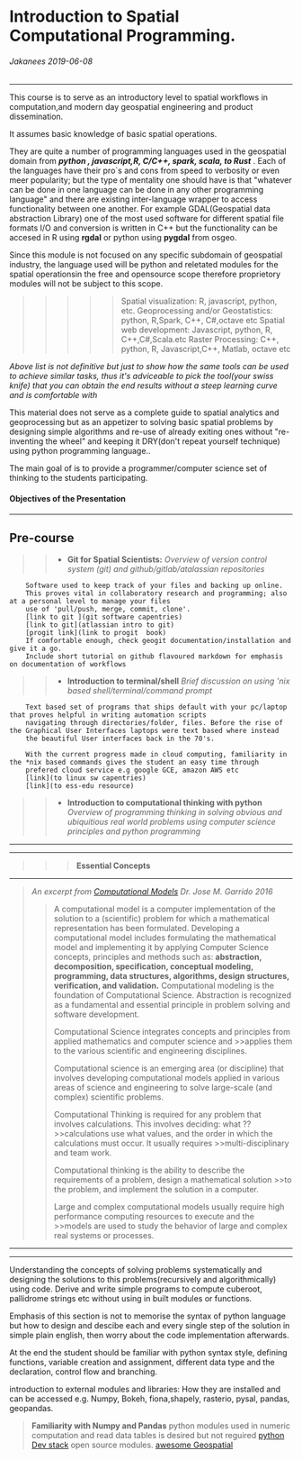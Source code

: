 
# Introduction to Spatial Computational Programming.  
###### Jakanees 2019-06-08 
___

This course is to serve as an introductory level to spatial workflows in computation,and modern day geospatial engineering and product dissemination.

It assumes basic knowledge of basic spatial operations.

They are quite a number of programming languages used in the geospatial domain from ***python , javascript,R, C/C++, spark, scala, to Rust*** . Each of the languages have their pro`s and cons from speed to verbosity or even meer popularity; but the type of mentality one should have is that "whatever can be done in one language can be done in any other programming language" and there are existing inter-language wrapper to access functionality  between one another. For example GDAL(Geospatial data abstraction Library) one of the most used software for different spatial file formats I/O and conversion is written in C++ but the functionality can be accesed in R using **rgdal** or python using **pygdal** from osgeo.

Since this module is not focused on any specific subdomain of geospatial industry, the language used will be python and reletated modules for the spatial operationsin the free and opensource scope therefore proprietory modules will not be subject to this scope.

>>>>> Spatial visualization: R, javascript, python, etc.
>>>>> Geoprocessing and/or Geostatistics: python, R,Spark, C++, C#,octave etc
>>>>> Spatial web development: Javascript, python, R, C++,C#,Scala.etc
>>>>> Raster Processing:  C++, python, R, Javascript,C++, Matlab, octave etc

*Above list is not definitive but just to show how the same tools can be used to achieve similar tasks, thus it's adviceable to pick the tool(your swiss knife) that you can obtain the end results without a steep learning curve and is comfortable with*

This material does not serve as a complete guide to spatial analytics and geoprocessing but as an appetizer to solving basic spatial problems by designing simple algorithms and re-use of already exiting ones without "re-inventing the wheel" and keeping it DRY(don't repeat yourself technique) using python programming language..

The main goal of is to provide a programmer/computer science set of thinking to the students participating.

#### Objectives of the Presentation
________________________________

## Pre-course
>> - **Git for Spatial Scientists:**
*Overview of version control system (git) and github/gitlab/atalassian repositories*
        
        Software used to keep track of your files and backing up online.
        This proves vital in collaboratory research and programming; also at a personal level to manage your files
        use of 'pull/push, merge, commit, clone'.
        [link to git ](git software capentries)
        [link to git](atlassian intro to git)
        [progit link](link to progit  book)
        If comfortable enough, check geogit documentation/installation and give it a go.
        Include short tutorial on github flavoured markdown for emphasis on documentation of workflows

>> - **Introduction to terminal/shell**
*Brief discussion on using 'nix based shell/terminal/command prompt*

        Text based set of programs that ships default with your pc/laptop that proves helpful in writing automation scripts
        navigating through directories/folder, files. Before the rise of the Graphical User Interfaces laptops were text based where instead 
        the beautiful User interfaces back in the 70's. 
        
        With the current progress made in cloud computing, familiarity in the *nix based commands gives the student an easy time through 
        prefered cloud service e.g google GCE, amazon AWS etc
        [link](to linux sw capentries)
        [link](to ess-edu resource)

>> - **Introduction to computational thinking with python**
*Overview of programming thinking in solving obvious and ubiquitious real world problems using computer science principles and python programming*

____________________________________________________________________________________________________________________
_____________________________________________________________________________________________________________
>>>**Essential Concepts**
_______________________________________________________________________
 > *An excerpt from [Computational Models](http://ksuweb.kennesaw.edu/~jgarrido/computational.html) Dr. Jose M. Garrido 2016*
>>A computational model is a computer implementation of the solution to a (scientific) problem for which a 
>> mathematical representation has been formulated. Developing a computational model includes formulating the
>> mathematical model and implementing it by applying Computer Science concepts, principles and methods such as: 
>>**abstraction, decomposition, specification, conceptual modeling, programming, data structures, algorithms, design**
>>**structures, verification, and validation.** Computational modeling is the foundation of Computational Science.
>> Abstraction is recognized as a fundamental and essential principle in problem solving and software development.
>>
>> Computational Science integrates concepts and principles from applied mathematics and computer science and >>applies them to the various scientific and engineering disciplines.
>>
>> Computational science is an emerging area (or discipline) that involves developing computational models applied in various areas of science and engineering to solve large-scale (and complex) scientific problems.
>>
>> Computational Thinking is required for any problem that involves calculations. This involves deciding: what ??>>calculations use what values, and the order in which the calculations must occur. It usually requires >>multi-disciplinary and team work.
>>
>> Computational thinking is the ability to describe the requirements of a problem, design a mathematical solution >>to the problem, and implement the solution in a computer.
>>
>> Large and complex computational models usually require high performance computing resources to execute and the >>models are used to study the behavior of large and complex real systems or  processes. 
_______________________________________________________________________________________________________
_____________________________________________________________________________________________________
Understanding the concepts of solving problems systematically and designing the solutions to this problems(recursively and algorithmically) using code.
Derive and write simple programs to compute cuberoot, pallidrome strings etc without using in built modules or functions.
        
Emphasis of this section is not to memorise the syntax of python language but how to design and descibe each and every single step of the solution in simple plain english, then worry about the code implementation afterwards.
        
At the end the student should be familiar with python syntax style, defining functions, variable creation and assignment, different data type and the declaration, control flow and branching.
        
introduction to external modules and libraries: How they are installed and can be accessed e.g. Numpy, Bokeh, fiona,shapely, rasterio, pysal, pandas, geopandas.
> **Familiarity with Numpy and Pandas** 
python modules used in numeric computation and read data tables is desired but not reguired
[python Dev stack](https://gistbok.ucgis.org/bok-topics/python-gis#DevStack) open source modules.
[awesome Geospatial](https://github.com/sacridini/Awesome-Geospatial)